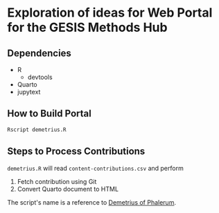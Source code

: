 # Exploration of ideas for Web Portal for the GESIS Methods Hub

## Dependencies

- R
  - devtools
- Quarto
- jupytext

## How to Build Portal

```bash
Rscript demetrius.R
```

## Steps to Process Contributions

`demetrius.R` will read `content-contributions.csv` and perform

1. Fetch contribution using Git
1. Convert Quarto document to HTML

The script's name is a reference to [Demetrius of Phalerum](https://en.wikipedia.org/wiki/Library_of_Alexandria).